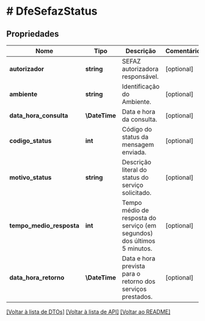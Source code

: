 # # DfeSefazStatus

## Propriedades

Nome | Tipo | Descrição | Comentários
------------ | ------------- | ------------- | -------------
**autorizador** | **string** | SEFAZ autorizadora responsável. | [optional]
**ambiente** | **string** | Identificação do Ambiente. | [optional]
**data_hora_consulta** | **\DateTime** | Data e hora da consulta. | [optional]
**codigo_status** | **int** | Código do status da mensagem enviada. | [optional]
**motivo_status** | **string** | Descrição literal do status do serviço solicitado. | [optional]
**tempo_medio_resposta** | **int** | Tempo médio de resposta do serviço (em segundos) dos últimos 5 minutos. | [optional]
**data_hora_retorno** | **\DateTime** | Data e hora prevista para o retorno dos serviços prestados. | [optional]

[[Voltar à lista de DTOs]](../../README.md#models) [[Voltar à lista de API]](../../README.md#endpoints) [[Voltar ao README]](../../README.md)
